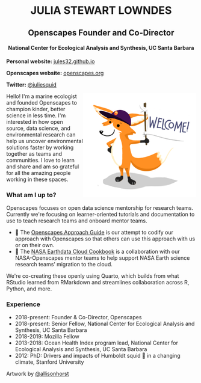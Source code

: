 
<h1 align="center"> JULIA STEWART LOWNDES </h1>

<h2 align="center"> Openscapes Founder and Co-Director</h2>
<h4 align="center"> National Center for Ecological Analysis and Synthesis, UC Santa Barbara </h4>

  
**Personal website:** [jules32.github.io](https://jules32.github.io)

**Openscapes website:** [openscapes.org](https://openscapes.org)

**Twitter:** [@juliesquid](https://twitter.com/juliesquid)

<img align="right" src="https://github.com/jules32/jules32/blob/main/openscapes-welcome-fox.png" width="300">  

Hello! I'm a marine ecologist and founded Openscapes to champion kinder, better science in less time. I'm interested in how open source, data science, and environmental research can help us uncover environmental solutions faster by working together as teams and communities. I love to learn and share and am so grateful for all the amazing people working in these spaces.


### What am I up to? 

Openscapes focuses on open data science mentorship for research teams. Currently we're focusing on learner-oriented tutorials and documentation to use to teach research teams and onboard mentor teams. 

- 🌄 The [Openscapes Approach Guide](https://openscapes.github.io/approach-guide) is our attempt to codify our approach with Openscapes so that others can use this approach with us or on their own. 
- 🚀 The [NASA Earthdata Cloud Cookbook](https://nasa-openscapes.github.io/earthdata-cloud-cookbook) is a collaboration with our NASA-Openscapes mentor teams to help support NASA Earth science research teams’ migration to the cloud.

We're co-creating these openly using Quarto, which builds from what RStudio learned from RMarkdown and streamlines collaboration across R, Python, and more.

### Experience

- 2018-present: Founder & Co-Director, Openscapes 
- 2018-present: Senior Fellow, National Center for Ecological Analysis and Synthesis, UC Santa Barbara
- 2018-2019: Mozilla Fellow
- 2013-2018: Ocean Health Index program lead, National Center for Ecological Analysis and Synthesis, UC Santa Barbara
- 2012: PhD: Drivers and impacts of Humboldt squid 🦑 in a changing climate, Stanford University

Artwork by [@allisonhorst](https://github.com/allisonhorst)
